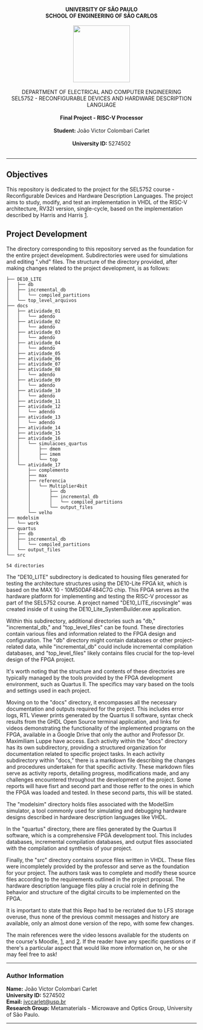 <p align="center">
  <b> UNIVERSITY OF SÃO PAULO </b>
  <br>
  <b> SCHOOL OF ENGINEERING OF SÃO CARLOS </b>
  <br> <br>
  <img src="https://github.com/joaocolombari/Projeto2023/assets/105496210/b6cf7a10-fe32-4d49-b1be-8d29e147b0ec" width="150">
  <br> <br>
  DEPARTMENT OF ELECTRICAL AND COMPUTER ENGINEERING
  <br>
  SEL5752 - RECONFIGURABLE DEVICES AND HARDWARE DESCRIPTION LANGUAGE
  <br> <br>
  <B> Final Project - RISC-V Processor </B>
  <br><br>
  <b>Student: </b> João Victor Colombari Carlet <br><br>
  <b>University ID: </b> 5274502 <br><br>
</p>

---
## Objectives
This repository is dedicated to the project for the SEL5752 course - Reconfigurable Devices and Hardware Description Languages. The project aims to study, modify, and test an implementation in VHDL of the RISC-V architecture, RV32I version, single-cycle, based on the implementation described by Harris and Harris [1].

## Project Development
The directory corresponding to this repository served as the foundation for the entire project development. Subdirectories were used for simulations and editing ".vhd" files. The structure of the directory provided, after making changes related to the project development, is as follows:

```
├── DE10_LITE
│   ├── db
│   ├── incremental_db
│   │   └── compiled_partitions
│   └── top_level_arquivos
├── docs
│   ├── atividade_01
│   │   └── adendo
│   ├── atividade_02
│   │   └── adendo
│   ├── atividade_03
│   │   └── adendo
│   ├── atividade_04
│   │   └── adendo
│   ├── atividade_05
│   ├── atividade_06
│   ├── atividade_07
│   ├── atividade_08
│   │   └── adendo
│   ├── atividade_09
│   │   └── adendo
│   ├── atividade_10
│   │   └── adendo
│   ├── atividade_11
│   ├── atividade_12
│   │   └── adendo
│   ├── atividade_13
│   │   └── adendo
│   ├── atividade_14
│   ├── atividade_15
│   ├── atividade_16
│   │   └── simulacoes_quartus
│   │       ├── dmem
│   │       ├── imem
│   │       └── top
│   └── atividade_17
│       ├── complemento
│       ├── max
│       ├── referencia
│       │   └── Multiplier4bit
│       │       ├── db
│       │       ├── incremental_db
│       │       │   └── compiled_partitions
│       │       └── output_files
│       └── velho
├── modelsim
│   └── work
├── quartus
│   ├── db
│   ├── incremental_db
│   │   └── compiled_partitions
│   └── output_files
└── src

54 directories
```
The "DE10_LITE" subdirectory is dedicated to housing files generated for testing the architecture structures using the DE10-Lite FPGA kit, which is based on the MAX 10 - 10M50DAF484C7G chip. This FPGA serves as the hardware platform for implementing and testing the RISC-V processor as part of the SEL5752 course. A project named "DE10_LITE_riscvsingle" was created inside of it using the DE10_Lite_SystemBuilder.exe application.

Within this subdirectory, additional directories such as "db," "incremental_db," and "top_level_files" can be found. These directories contain various files and information related to the FPGA design and configuration. The "db" directory might contain databases or other project-related data, while "incremental_db" could include incremental compilation databases, and "top_level_files" likely contains files crucial for the top-level design of the FPGA project.

It's worth noting that the structure and contents of these directories are typically managed by the tools provided by the FPGA development environment, such as Quartus II. The specifics may vary based on the tools and settings used in each project.

Moving on to the "docs" directory, it encompasses all the necessary documentation and outputs required for the project. This includes error logs, RTL Viewer prints generated by the Quartus II software, syntax check results from the GHDL Open Source terminal application, and links for videos demonstrating the functionality of the implemented programs on the FPGA, available in a Google Drive that only the author and Professor Dr. Maximiliam Luppe have access. Each activity within the "docs" directory has its own subdirectory, providing a structured organization for documentation related to specific project tasks. In each activity subdirectory within "docs," there is a markdown file describing the changes and procedures undertaken for that specific activity. These markdown files serve as activity reports, detailing progress, modifications made, and any challenges encountered throughout the development of the project. Some reports will have fisrt and second part and those reffer to the ones in which the FPGA was loaded and tested. In these second parts, this will be stated. 

The "modelsim" directory holds files associated with the ModelSim simulator, a tool commonly used for simulating and debugging hardware designs described in hardware description languages like VHDL.

In the "quartus" directory, there are files generated by the Quartus II software, which is a comprehensive FPGA development tool. This includes databases, incremental compilation databases, and output files associated with the compilation and synthesis of your project.

Finally, the "src" directory contains source files written in VHDL. These files were incompletely provided by the professor and serve as the foundation for your project. The authors task was to complete and modify these source files according to the requirements outlined in the project proposal. The hardware description language files play a crucial role in defining the behavior and structure of the digital circuits to be implemented on the FPGA.

It is important to state that this Repo had to be recriated due to LFS storage overuse, thus none of the previous commit messages and history are available, only an almost done version of the repo, with some few changes. 

The main references were the video lessons available for the students on the course's Moodle, [1], and [2]. If the reader have any specific questions or if there's a particular aspect that would like more information on, he or she may feel free to ask!

---

### Author Information
__Name:__ João Victor Colombari Carlet  
__University ID:__ 5274502  
__Email:__ jvccarlet@usp.br  
__Research Group:__ Metamaterials - Microwave and Optics Group, University of São Paulo.

---

<!-- REFERENCES -->
[1]: https://www.sciencedirect.com/book/9780128200643/digital-design-and-computer-architecture
[2]: https://riscv.org/wp-content/uploads/2017/05/riscv-spec-v2.2.pdf
